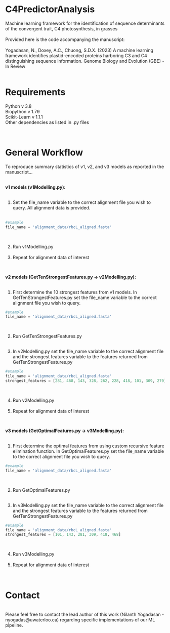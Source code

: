 <h1 align="left">C4PredictorAnalysis</h1>
Machine learning framework for the identification of sequence determinants of the convergent trait, C4 photosynthesis, in grasses
<br/>
<br/>
Provided here is the code accompanying the manuscript:
<br/>
<br/>
Yogadasan, N., Doxey, A.C., Chuong, S.D.X. (2023) A machine learning framework identifies plastid-encoded proteins harboring C3 and C4 distinguishing sequence    information. Genome Biology and Evolution (GBE)  - In Review
<br/>
<br/>
<h1 align="left">Requirements</h1>

Python v 3.8 <br/>
Biopython v 1.79 <br/>
Scikit-Learn v 1.1.1<br/>
Other dependencies as listed in .py files<br/>

<br/>

<h1 align="left">General Workflow</h1>
To reproduce summary statistics of v1, v2, and v3 models as reported in the manuscript...<br/>
<br/>

**v1 models (v1Modelling.py):**
<br/>
<br/>
1) Set the file_name variable to the correct alignment file you wish to query.
All alignment data is provided.<br/><br/>

```python
#example
file_name = 'alignment_data/rbcL_aligned.fasta' 
```
<br/>

2) Run v1Modelling.py <br/><br/>
3) Repeat for alignment data of interest

<br/>

**v2 models (GetTenStrongestFeatures.py -> v2Modelling.py):**
<br/>
<br/>
1) First determine the 10 strongest features from v1 models. In GetTenStrongestFeatures.py
set the file_name variable to the correct alignment file you wish to query.

```python
#example
file_name = 'alignment_data/rbcL_aligned.fasta' 
```
<br/>

2) Run GetTenStrongestFeatures.py <br/><br/>

3) In v2Modelling.py set the file_name variable to the correct alignment file and the strongest features variable to the features returned from GetTenStrongestFeatures.py

```python
#example
file_name = 'alignment_data/rbcL_aligned.fasta' 
strongest_features = [281, 468, 143, 328, 262, 228, 418, 101, 309, 270]
```
<br/>

4) Run v2Modelling.py <br/><br/>
5) Repeat for alignment data of interest

<br/>

**v3 models (GetOptimalFeatures.py -> v3Modelling.py):**
<br/>
<br/>
1) First determine the optimal features from using custom recursive feature elimination function. In GetOptimalFeatures.py
set the file_name variable to the correct alignment file you wish to query.

```python
#example
file_name = 'alignment_data/rbcL_aligned.fasta' 
```
<br/>

2) Run GetOptimalFeatures.py <br/><br/>

3) In v3Modelling.py set the file_name variable to the correct alignment file and the strongest features variable to the features returned from GetTenStrongestFeatures.py

```python
#example
file_name = 'alignment_data/rbcL_aligned.fasta' 
strongest_features = [101, 143, 281, 309, 418, 468]
```
<br/>

4) Run v3Modelling.py <br/><br/>
5) Repeat for alignment data of interest

<br/>

<h1 align="left">Contact</h1>
<br/>
Please feel free to contact the lead author of this work (Nilanth Yogadasan - nyogadas@uwaterloo.ca) regarding specific implementations of our ML pipeline.
